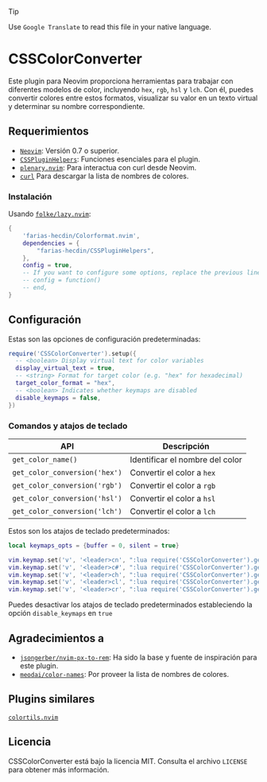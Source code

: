 > [!TIP]
> Use `Google Translate` to read this file in your native language.

# CSSColorConverter

Este plugin para Neovim proporciona herramientas para trabajar con diferentes modelos de color, incluyendo `hex`, `rgb`, `hsl` y `lch`. Con él, puedes convertir colores entre estos formatos, visualizar su valor en un texto virtual y determinar su nombre correspondiente.

## Requerimientos

* [`Neovim`](https://github.com/neovim/neovim): Versión 0.7 o superior.
* [`CSSPluginHelpers`](https://github.com/farias-hecdin/CSSPluginHelpers): Funciones esenciales para el plugin.
* [`plenary.nvim`](https://github.com/nvim-lua/plenary.nvim): Para interactua con curl desde Neovim.
* [`curl`](https://curl.se) Para descargar la lista de nombres de colores.

### Instalación

Usando [`folke/lazy.nvim`](https://github.com/folke/lazy.nvim):

```lua
{
    'farias-hecdin/Colorformat.nvim',
    dependencies = {
        "farias-hecdin/CSSPluginHelpers",
    },
    config = true,
    -- If you want to configure some options, replace the previous line with:
    -- config = function()
    -- end,
}
```

## Configuración

Estas son las opciones de configuración predeterminadas:

```lua
require('CSSColorConverter').setup({
  -- <boolean> Display virtual text for color variables
  display_virtual_text = true,
  -- <string> Format for target color (e.g. "hex" for hexadecimal)
  target_color_format = "hex",
  -- <boolean> Indicates whether keymaps are disabled
  disable_keymaps = false,
})
```

### Comandos y atajos de teclado

| API                           | Descripción                         |
| ----------------------------- | ----------------------------------- |
| `get_color_name()`            | Identificar el nombre del color |
| `get_color_conversion('hex')` | Convertir el color a `hex` |
| `get_color_conversion('rgb')` | Convertir el color a `rgb` |
| `get_color_conversion('hsl')` | Convertir el color a `hsl` |
| `get_color_conversion('lch')` | Convertir el color a `lch` |

Estos son los atajos de teclado predeterminados:

```lua
local keymaps_opts = {buffer = 0, silent = true}

vim.keymap.set('v', '<leader>cn', ":lua require('CSSColorConverter').get_color_name()<CR>", keymaps_opts)
vim.keymap.set('v', '<leader>c#', ":lua require('CSSColorConverter').get_color_conversion('hex')<CR>", keymaps_opts)
vim.keymap.set('v', '<leader>ch', ":lua require('CSSColorConverter').get_color_conversion('hsl')<CR>", keymaps_opts)
vim.keymap.set('v', '<leader>cl', ":lua require('CSSColorConverter').get_color_conversion('lch')<CR>", keymaps_opts)
vim.keymap.set('v', '<leader>cr', ":lua require('CSSColorConverter').get_color_conversion('rgb')<CR>", keymaps_opts)
```

Puedes desactivar los atajos de teclado predeterminados estableciendo la opción `disable_keymaps` en `true`

## Agradecimientos a

* [`jsongerber/nvim-px-to-rem`](https://github.com/jsongerber/nvim-px-to-rem): Ha sido la base y fuente de inspiración para este plugin.
* [`meodai/color-names`](https://github.com/meodai/color-names): Por proveer la lista de nombres de colores.

## Plugins similares

[`colortils.nvim`](https://github.com/nvim-colortils/colortils.nvim)

## Licencia

CSSColorConverter está bajo la licencia MIT. Consulta el archivo `LICENSE` para obtener más información.
